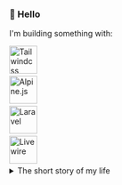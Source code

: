 ### 👋 Hello 

I'm building something with:
    
<img style="display:block;margin-bottom:4px" height="50" src="https://img.shields.io/badge/Tailwindcss-0C1116?logo=Tailwindcss&style=for-the-badge&labelColor=161A23" alt="Tailwindcss">

<img style="display:block;margin-bottom:4px" height="50" src="https://img.shields.io/badge/Alpine.js-0C1116?logo=Alpine.js&style=for-the-badge&labelColor=161A23" alt="Alpine.js">

<img style="display:block;margin-bottom:4px" height="50" src="https://img.shields.io/badge/Laravel-0C1116?logo=Laravel&style=for-the-badge&labelColor=161A23" alt="Laravel">

<img style="display:block;margin-bottom:4px" height="50" src="https://img.shields.io/badge/Livewire-0C1116?logo=Livewire&style=for-the-badge&labelColor=161A23&logoColor=FB71A8" alt="Livewire">

<details>
  <summary>The short story of my life</summary>
  
   <div>
     <img style="display:block;margin-bottom:4px" height="250" src="https://preview.redd.it/ysaejld56apa1.jpeg?width=539&format=pjpg&auto=webp&v=enabled&s=c882ae3776cd3ed127f102387967caa0fb7634a5" alt="The short story of my life">
     <img style="display:block;margin-bottom:4px" height="250" src="https://i.redd.it/otigkeji9ax51.jpg" alt="The short story of my life 2">
   </div>
  
</details>
